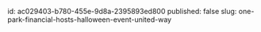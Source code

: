 id: ac029403-b780-455e-9d8a-2395893ed800
published: false
slug: one-park-financial-hosts-halloween-event-united-way
